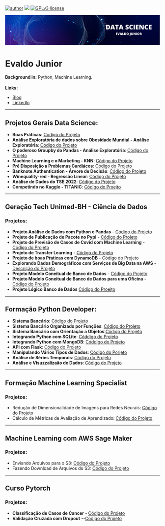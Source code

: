 
[![author](https://img.shields.io/badge/author-evaldojunior-red.svg)](https://www.linkedin.com/in/evaldo-junior-89094244/) [![](https://img.shields.io/badge/python-3.9+-blue.svg)](https://www.python.org/downloads/release/python-365/) [![GPLv3 license](https://img.shields.io/badge/License-GPLv3-blue.svg)](http://perso.crans.org/besson/LICENSE.html)

<p align="center">
  <img src="banner.png" >
</p>

# Evaldo Junior
<sub></sub>
**Background in:** Python, Machine Learning.

**Links:**
* [Blog](https://evaldoj.com)
* [LinkedIn](https://www.linkedin.com/in/evaldo-junior-89094244/)

---

## Projetos Gerais Data Science:


* **Boas Práticas**: [Codigo do Projeto](https://github.com/j2evaldo/Boas-Praticas)
* **Análise Exploratória de dados sobre Obesidade Mundial - Análise Exploratória**: [Código do Projeto](https://bit.ly/34PYVpE)
* **O poderoso Groupby do Pandas - Análise Exploratória**: [Código do Projeto](https://bit.ly/3sW91O8)
* **Machine Learning e o Marketing - KNN**: [Código do Projeto](https://bit.ly/3pghJFZ)
* **Pré Disposição a Problemas Cardiácos**: [Código do Projeto](https://github.com/j2evaldo/PREVISAO-DE-DOENCAS-CARDIACAS/blob/main/!hart.ipynb)
* **Banknote Authentication - Árvore de Decisão**: [Código do Projeto](https://github.com/j2evaldo/banknote_authentication/blob/main/banknote_authentication.ipynb)
* **Winequality-red - Regressão Linear**: [Código do Projeto](https://github.com/j2evaldo/winequality-red/blob/main/regressao_linear.ipynb)
* **Análise de Dados do TSE 2022**: [Código do Projeto](https://github.com/j2evaldo/dados-do-TSE/blob/main/eleicoes.ipynb)
* **Competindo no Kaggle - TITANIC**: [Código do Proejto](https://github.com/j2evaldo/titanic)
---


## **Geração Tech Unimed-BH - Ciência de Dados**

### Projetos:


- **Projeto Análise de Dados com Python e Pandas** - [Código do Projeto](https://github.com/j2evaldo/dio/blob/main/EDA_DIO.ipynb)
- **Projeto de Publicação de Pacote no Pypi** - [Código do Projeto](https://github.com/j2evaldo/pacote)
- **Projeto de Previsão de Casos de Covid com Machine Learning** - [Código do Projeto](https://github.com/j2evaldo/covid_dio/blob/main/covid.ipynb)
- **Projeto de Transfer Learning** - [Código do Projeto](https://github.com/j2evaldo/transfer_learning/blob/main/transfer_learning.ipynb)
- **Projeto de boas Pŕaticas com DynamoDB** - [Código do Projeto](https://github.com/j2evaldo/dio-live-dynamodb)
- **Explorando Dados Demográficos com Serviços de Big Data na AWS** - [Descrição do Projeto](https://github.com/j2evaldo/dio-live-athena?organization=j2evaldo&organization=j2evaldo)
- **Projeto Modelo Coneitual de Banco de Dados** - [Código do Projeto](https://github.com/j2evaldo/dio-conceitual_db/blob/main/Modelo%20Conceitual.png)
- **Projeto Modelo Coneitual de Banco de Dados para uma Oficina** - [Código do Projeto](https://github.com/j2evaldo/dio_Construindo-um-Esquema-Conceitual-para-Banco-De-dados/blob/main/Oficina.png)
- **Projeto Lógico Banco de Dados** [Código do Proejto](https://github.com/j2evaldo/dio-projeto-logico/blob/main/bd.sql)


---

## Formação Python Developer:
- **Sistema Bancário**: [Código do Projeto](https://github.com/j2evaldo/SistemaBancario/blob/main/sistema_bancario.ipynb)
- **Sistema Bancário Organizado por Funções**: [Código do Projeto](https://github.com/j2evaldo/SistemaBancario/blob/main/sistema_bancario_funcoes.py)
- **Sistema Bancário com Orientação a Objetos**:[Código do Projeto](https://github.com/j2evaldo/SistemaBancario/blob/main/sistema_bancario_objetos.py)
- **Integrando Python com SQLite**: [Códdigo do Projeto](https://github.com/j2evaldo/Integracao_Python_com_Frameworks/blob/main/python_with_sqlite.py)
- **Integrando Python com MongoDB**: [Códdigo do Projeto](https://github.com/j2evaldo/Integracao_Python_com_Frameworks/blob/main/python_with_mongo.py)
- **API com Flask**: [Código do Projeto](https://github.com/j2evaldo/Integracao_Python_com_Frameworks/blob/main/API%20_with_Flask.ipynb)
- **Manipulando Vários Tipos de Dados**: [Código do Porjeto](https://github.com/j2evaldo/manipulandoDados/blob/main/entradas.ipynb)
- **Análise de Séries Temporais**: [Código do Projeto](https://github.com/j2evaldo/serie_temporais/blob/main/series_temporais.ipynb)
- **Análise e Visuzzalizaão de Dados**: [Código do Projeto](https://github.com/j2evaldo/visualisacao_dados/blob/main/Introducao_data_science.ipynb)

---

## Formação Machine Learning Specialist

### Projetos:


- Redução de Dimensionalidade de Imagens para Redes Neurais: [Código do Projeto](https://github.com/j2evaldo/reducaodimensionalidade/blob/main/imagens.ipynb)
- Cálculo de Métricas de Avaliação de Aprendizado: [Código do Projeto](https://github.com/j2evaldo/metricasavalicao/blob/main/Metricas.ipynb)

---

## Machine Learning com AWS Sage Maker

### Projetos:


- Enviando Arquivos para o S3: [Código do Projeto](https://github.com/j2evaldo/aws/blob/main/EnviarArquivo.ipynb)
- Fazendo Download de Arquivos do S3: [Código do Projeto](https://github.com/j2evaldo/aws/blob/main/DownloadS3.ipynb)

---

## **Curso Pytorch**

### Projetos:

- **Classificação de Casos de Cancer** - [Código do Projeto](https://github.com/j2evaldo/cursoPytorch)
- **Validação Cruzada com Dropout** --[Codigo do Projeto](https://github.com/j2evaldo/validacaoCruzadaDropout/blob/main/02_projeto.ipynb)


